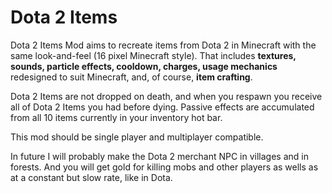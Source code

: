 Dota 2 Items
============

Dota 2 Items Mod aims to recreate items from Dota 2 in Minecraft with the same look-and-feel (16 pixel Minecraft style). That includes **textures, sounds, particle effects, cooldown, charges, usage mechanics** redesigned to suit Minecraft, and, of course, **item crafting**.

Dota 2 Items are not dropped on death, and when you respawn you receive all of Dota 2 Items you had before dying. Passive effects are accumulated from all 10 items currently in your inventory hot bar.

This mod should be single player and multiplayer compatible.

In future I will probably make the Dota 2 merchant NPC in villages and in forests. And you will get gold for killing mobs and other players as wells as at a constant but slow rate, like in Dota. 
